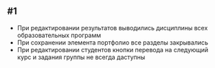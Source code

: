 #1
--

* При редактировании результатов выводились дисциплины всех образовательных программ
* При сохранении элемента портфолио все разделы закрывались
* При редактировании студентов кнопки перевода на следующий курс и задания группы не всегда даступны
